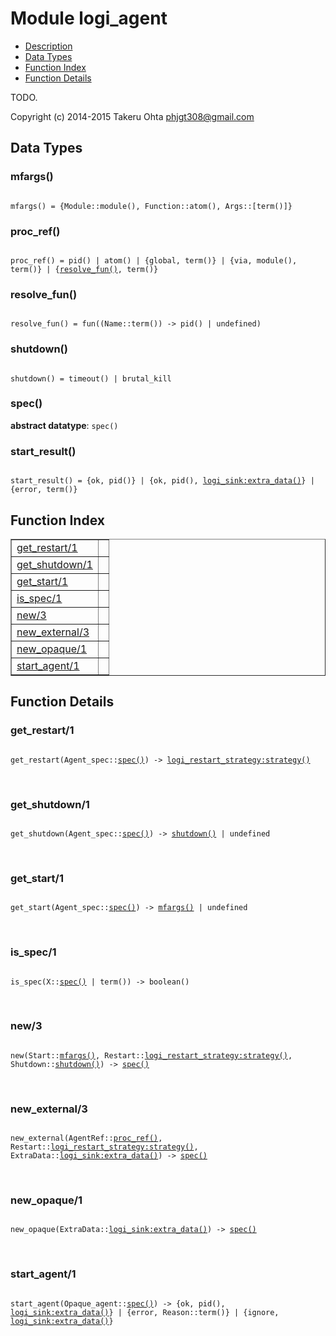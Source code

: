 

# Module logi_agent #
* [Description](#description)
* [Data Types](#types)
* [Function Index](#index)
* [Function Details](#functions)

TODO.

Copyright (c) 2014-2015 Takeru Ohta <phjgt308@gmail.com>

<a name="types"></a>

## Data Types ##




### <a name="type-mfargs">mfargs()</a> ###


<pre><code>
mfargs() = {Module::module(), Function::atom(), Args::[term()]}
</code></pre>




### <a name="type-proc_ref">proc_ref()</a> ###


<pre><code>
proc_ref() = pid() | atom() | {global, term()} | {via, module(), term()} | {<a href="#type-resolve_fun">resolve_fun()</a>, term()}
</code></pre>




### <a name="type-resolve_fun">resolve_fun()</a> ###


<pre><code>
resolve_fun() = fun((Name::term()) -&gt; pid() | undefined)
</code></pre>




### <a name="type-shutdown">shutdown()</a> ###


<pre><code>
shutdown() = timeout() | brutal_kill
</code></pre>




### <a name="type-spec">spec()</a> ###


__abstract datatype__: `spec()`




### <a name="type-start_result">start_result()</a> ###


<pre><code>
start_result() = {ok, pid()} | {ok, pid(), <a href="logi_sink.md#type-extra_data">logi_sink:extra_data()</a>} | {error, term()}
</code></pre>

<a name="index"></a>

## Function Index ##


<table width="100%" border="1" cellspacing="0" cellpadding="2" summary="function index"><tr><td valign="top"><a href="#get_restart-1">get_restart/1</a></td><td></td></tr><tr><td valign="top"><a href="#get_shutdown-1">get_shutdown/1</a></td><td></td></tr><tr><td valign="top"><a href="#get_start-1">get_start/1</a></td><td></td></tr><tr><td valign="top"><a href="#is_spec-1">is_spec/1</a></td><td></td></tr><tr><td valign="top"><a href="#new-3">new/3</a></td><td></td></tr><tr><td valign="top"><a href="#new_external-3">new_external/3</a></td><td></td></tr><tr><td valign="top"><a href="#new_opaque-1">new_opaque/1</a></td><td></td></tr><tr><td valign="top"><a href="#start_agent-1">start_agent/1</a></td><td></td></tr></table>


<a name="functions"></a>

## Function Details ##

<a name="get_restart-1"></a>

### get_restart/1 ###

<pre><code>
get_restart(Agent_spec::<a href="#type-spec">spec()</a>) -&gt; <a href="logi_restart_strategy.md#type-strategy">logi_restart_strategy:strategy()</a>
</code></pre>
<br />

<a name="get_shutdown-1"></a>

### get_shutdown/1 ###

<pre><code>
get_shutdown(Agent_spec::<a href="#type-spec">spec()</a>) -&gt; <a href="#type-shutdown">shutdown()</a> | undefined
</code></pre>
<br />

<a name="get_start-1"></a>

### get_start/1 ###

<pre><code>
get_start(Agent_spec::<a href="#type-spec">spec()</a>) -&gt; <a href="#type-mfargs">mfargs()</a> | undefined
</code></pre>
<br />

<a name="is_spec-1"></a>

### is_spec/1 ###

<pre><code>
is_spec(X::<a href="#type-spec">spec()</a> | term()) -&gt; boolean()
</code></pre>
<br />

<a name="new-3"></a>

### new/3 ###

<pre><code>
new(Start::<a href="#type-mfargs">mfargs()</a>, Restart::<a href="logi_restart_strategy.md#type-strategy">logi_restart_strategy:strategy()</a>, Shutdown::<a href="#type-shutdown">shutdown()</a>) -&gt; <a href="#type-spec">spec()</a>
</code></pre>
<br />

<a name="new_external-3"></a>

### new_external/3 ###

<pre><code>
new_external(AgentRef::<a href="#type-proc_ref">proc_ref()</a>, Restart::<a href="logi_restart_strategy.md#type-strategy">logi_restart_strategy:strategy()</a>, ExtraData::<a href="logi_sink.md#type-extra_data">logi_sink:extra_data()</a>) -&gt; <a href="#type-spec">spec()</a>
</code></pre>
<br />

<a name="new_opaque-1"></a>

### new_opaque/1 ###

<pre><code>
new_opaque(ExtraData::<a href="logi_sink.md#type-extra_data">logi_sink:extra_data()</a>) -&gt; <a href="#type-spec">spec()</a>
</code></pre>
<br />

<a name="start_agent-1"></a>

### start_agent/1 ###

<pre><code>
start_agent(Opaque_agent::<a href="#type-spec">spec()</a>) -&gt; {ok, pid(), <a href="logi_sink.md#type-extra_data">logi_sink:extra_data()</a>} | {error, Reason::term()} | {ignore, <a href="logi_sink.md#type-extra_data">logi_sink:extra_data()</a>}
</code></pre>
<br />

